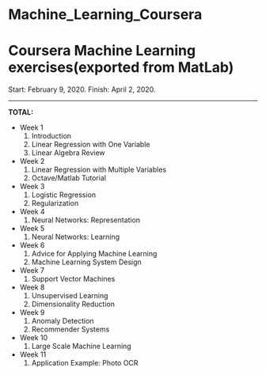 # Machine_Learning_Coursera
Coursera Machine Learning exercises(exported from MatLab)
=========================================================
Start: February 9, 2020.
Finish: April 2, 2020.

---
**TOTAL:**
- Week 1
  1. Introduction
  2. Linear Regression with One Variable
  3. Linear Algebra Review
- Week 2
  1. Linear Regression with Multiple Variables
  2. Octave/Matlab Tutorial
- Week 3
  1. Logistic Regression
  2. Regularization
- Week 4
  1. Neural Networks: Representation
- Week 5
  1. Neural Networks: Learning
- Week 6
  1. Advice for Applying Machine Learning
  2. Machine Learning System Design
- Week 7
  1. Support Vector Machines
- Week 8
  1. Unsupervised Learning
  2. Dimensionality Reduction
- Week 9
  1. Anomaly Detection
  2. Recommender Systems
- Week 10
  1. Large Scale Machine Learning
- Week 11
  1. Application Example: Photo OCR
